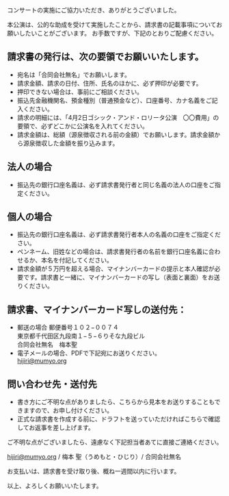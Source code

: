 コンサートの実施にご協力いただき、ありがとうございました。

本公演は、公的な助成を受けて実施したことから、請求書の記載事項についてお願いしたいことがございます。
お手数ですが、下記のとおりご配慮ください。

## 請求書の発行は、次の要領でお願いいたします。
* 宛名は「合同会社無名」でお願いします。
* 請求金額、請求の日付、住所、氏名のほかに、必ず押印が必要です。
* 押印できない場合は、事前にご相談ください。
* 振込先金融機関名、預金種別（普通預金など）、口座番号、カナ名義をご記入ください。
* 請求の明細には、「4月2日ゴシック・アンド・ロリータ公演　〇〇費用」の要領で、必ずどこかに公演名を入れてください。
* 請求金額は、総額（源泉徴収される前の金額）でお願いします。請求金額から源泉徴収した金額を振り込みます。

## 法人の場合
* 振込先の銀行口座名義は、必ず請求書発行者と同じ名義の法人の口座をご指定ください。

## 個人の場合
* 振込先の銀行口座名義は、必ず請求書発行者本人の名義の口座をご指定ください。
* ペンネーム、旧姓などの場合は、請求書発行者の名前を銀行口座名義に合わせるか、本名を付記してください。
* 請求金額が５万円を超える場合、マイナンバーカードの提示と本人確認が必要です。請求書と一緒に、マイナンバーカードの写し（表面と裏面）をお送りください。

## 請求書、マイナンバーカード写しの送付先：
* 郵送の場合 
  郵便番号１０２−００７４ <BR />
  東京都千代田区九段南１−５−６りそな九段ビル <BR />
  合同会社無名　梅本聖 
* 電子メールの場合、PDFで下記宛にお送りください。 <BR />
  hijiri@mumyo.org

## 問い合わせ先・送付先
* 書き方にご不明な点がありましたら、こちらから見本をお送りすることもできますので、お申し付けください。
* 正式な請求書を作成する前に、ドラフトを送っていただければこちらで確認してお返事を差し上げます。

ご不明な点がございましたら、遠慮なく下記担当者あてに直接ご連絡ください。

hijiri@mumyo.org / 梅本 聖（うめもと・ひじり）/ 合同会社無名

お支払いは、請求書を受け取り後、概ね一週間以内に行います。

以上、よろしくお願いいたします。
